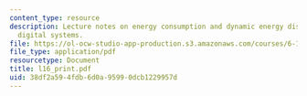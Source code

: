 ```yaml
---
content_type: resource
description: Lecture notes on energy consumption and dynamic energy dissipation in
  digital systems.
file: https://ol-ocw-studio-app-production.s3.amazonaws.com/courses/6-111-introductory-digital-systems-laboratory-spring-2006/38df2a594fdb6d0a95990dcb1229957d_l16_print.pdf
file_type: application/pdf
resourcetype: Document
title: l16_print.pdf
uid: 38df2a59-4fdb-6d0a-9599-0dcb1229957d
---
```

